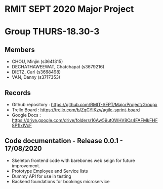 # RMIT SEPT 2020 Major Project

# Group THURS-18.30-3

## Members
* CHOU, Minjin (s3641315)
* DECHATHAWEEWAT, Chatchapat (s3679216)
* DIETZ, Carl (s3668498)
* VAN, Danny (s3717353)

## Records

* Github repository : https://github.com/RMIT-SEPT/MajorProject/Groupx
* Trello Board : https://trello.com/b/ZqCYIKzv/agile-sprint-board
* Google Docs : https://drive.google.com/drive/folders/16Aw59ut0WHV8Cs4FAFMkFHF8P1IxIVcF

## Code documentation - Release 0.0.1 - 17/08/2020

* Skeleton frontend code with barebones web seign for future improvement.
* Prototype Employee and Service lists
* Dummy API for use in testing
* Backend foundations for bookings microservice
	
